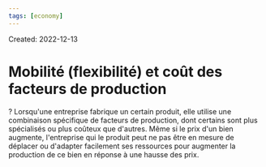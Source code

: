 ```yaml
---
tags: [economy]
---
```

Created: 2022-12-13

# Mobilité (flexibilité) et coût des facteurs de production
?
Lorsqu'une entreprise fabrique un certain produit, elle utilise une combinaison spécifique de facteurs de production, dont certains sont plus spécialisés ou plus coûteux que d'autres.
Même si le prix d'un bien augmente, l'entreprise qui le produit peut ne pas être en mesure de déplacer ou d'adapter
facilement ses ressources pour augmenter la production de ce bien en réponse à une hausse des prix.
<!--SR:!2024-03-15,106,230-->